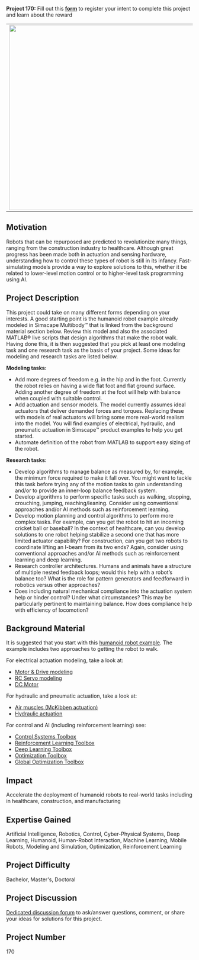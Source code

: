 **Project 170:** Fill out this <strong>[form](https://forms.office.com/Pages/ResponsePage.aspx?id=ETrdmUhDaESb3eUHKx3B5lOTzSa_A6lPqq2LJKzvpM5UMTBZRkc4UTRETjFERVRDWllQRE40OUFSQS4u)</strong> to  register your intent to complete this project and learn about the reward

<table>
<td><img src="https://gist.githubusercontent.com/robertogl/e0115dc303472a9cfd52bbbc8edb7665/raw/9d08368ee566e9c9d80087616e2710dd744502b6/humanoidRobot.png"  width=500 /></td>
<td><p><h1>Simulation-Based Design of Humanoid Robots</h1></p>
<p> Develop and use models of humanoid robots to increase understanding of how best to control them and direct them to do useful tasks.</p>
</table>

## Motivation

Robots that can be repurposed are predicted to revolutionize many things, ranging from the construction industry to healthcare. Although great progress has been made both in actuation and sensing hardware, understanding how to control these types of robot is still in its infancy. Fast-simulating models provide a way to explore solutions to this, whether it be related to lower-level motion control or to higher-level task programming using AI.

## Project Description

This project could take on many different forms depending on your interests.  A good starting point is the humanoid robot example already modeled in Simscape Multibody™ that is linked from the background material section below. Review this model and also the associated MATLAB® live scripts that design algorithms that make the robot walk. Having done this, it is then suggested that you pick at least one modeling task and one research task as the basis of your project. Some ideas for modeling and research tasks are listed below.

**Modeling tasks:**
- Add more degrees of freedom e.g. in the hip and in the foot. Currently the robot relies on having a wide flat foot and flat ground surface. Adding another degree of freedom at the foot will help with balance when coupled with suitable control.
-	Add actuation and sensor models. The model currently assumes ideal actuators that deliver demanded forces and torques. Replacing these with models of real actuators will bring some more real-world realism into the model. You will find examples of electrical, hydraulic, and pneumatic actuation in Simscape™ product examples to help you get started.
-	Automate definition of the robot from MATLAB to support easy sizing of the robot.
  
  
 **Research tasks:**
-	Develop algorithms to manage balance as measured by, for example, the minimum force required to make it fall over. You might want to tackle this task before trying any of the motion tasks to gain understanding and/or to provide an inner-loop balance feedback system.
-	Develop algorithms to perform specific tasks such as walking, stopping, crouching, jumping, reaching/leaning. Consider using conventional approaches and/or AI methods such as reinforcement learning.
-	Develop motion planning and control algorithms to perform more complex tasks. For example, can you get the robot to hit an incoming cricket ball or baseball? In the context of healthcare, can you develop solutions to one robot helping stabilize a second one that has more limited actuator capability? For construction, can you get two robots to coordinate lifting an I-beam from its two ends? Again, consider using conventional approaches and/or AI methods such as reinforcement learning and deep learning.
-	Research controller architectures. Humans and animals have a structure of multiple nested feedback loops; would this help with a robot’s balance too? What is the role for pattern generators and feedforward in robotics versus other approaches?
-	Does including natural mechanical compliance into the actuation system help or hinder control? Under what circumstances? This may be particularly pertinent to maintaining balance. How does compliance help with efficiency of locomotion?


## Background Material

It is suggested that you start with this [humanoid robot example](https://www.mathworks.com/help/physmod/sm/ug/humanoid_walker.html).
The example includes two approaches to getting the robot to walk.

For electrical actuation modeling, take a look at:
-	[Motor & Drive modeling](https://www.mathworks.com/help/physmod/sps/ref/motordrivesystemlevel.html) 
-	[RC Servo modeling](https://www.mathworks.com/help/physmod/sps/ref/rcservo.html) 
-	[DC Motor](https://www.mathworks.com/help/physmod/sps/ref/dcmotor.html) 

For hydraulic and pneumatic actuation, take a look at:
-	[Air muscles (McKibben actuation)](https://www.mathworks.com/help/physmod/hydro/ug/antagonistic-mcKibben-muscle-actuator.html)
-	[Hydraulic actuation](https://www.mathworks.com/help/physmod/hydro/ug/creating-a-simple-model.html) 

For control and AI (including reinforcement learning) see:
-	[Control Systems Toolbox](https://www.mathworks.com/products/control.html)
-	[Reinforcement Learning Toolbox](https://www.mathworks.com/products/reinforcement-learning.html)
-	[Deep Learning Toolbox](https://www.mathworks.com/products/deep-learning.html)
-	[Optimization Toolbox](https://www.mathworks.com/products/optimization.html)
-	[Global Optimization Toolbox](https://www.mathworks.com/products/global-optimization.html)


## Impact

Accelerate the deployment of humanoid robots to real-world tasks including in healthcare, construction, and manufacturing

## Expertise Gained 

Artificial Intelligence, Robotics, Control, Cyber-Physical Systems, Deep Learning, Humanoid, Human-Robot Interaction, Machine Learning, Mobile Robots, Modeling and Simulation, Optimization, Reinforcement Learning


## Project Difficulty

Bachelor, Master's, Doctoral

## Project Discussion

[Dedicated discussion forum](https://github.com/mathworks/MathWorks-Excellence-in-Innovation/discussions/19) to ask/answer questions, comment, or share your ideas for solutions for this project.

## Project Number

170
